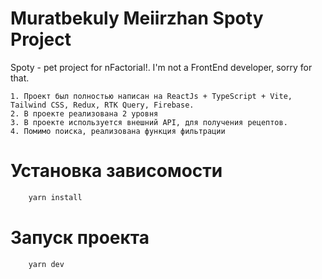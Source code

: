 # Muratbekuly Meiirzhan Spoty Project

Spoty - pet project for nFactorial!. I'm not a FrontEnd developer, sorry for that.

    1. Проект был полностью написан на ReactJs + TypeScript + Vite, Tailwind CSS, Redux, RTK Query, Firebase.
    2. В проекте реализована 2 уровня
    3. В проекте используется внешний API, для получения рецептов.
    4. Помимо поиска, реализована функция фильтрации

# Установка зависомости

```bash
    yarn install
```

# Запуск проекта

```bash
    yarn dev
```
